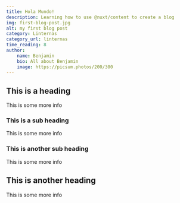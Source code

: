 ```yaml
---
title: Hola Mundo!
description: Learning how to use @nuxt/content to create a blog
img: first-blog-post.jpg
alt: my first blog post
category: Linternas
category_url: linternas
time_reading: 8
author:
    name: Benjamin
    bio: All about Benjamin
    image: https://picsum.photos/200/300
---
```


## This is a heading

This is some more info

### This is a sub heading

This is some more info

### This is another sub heading

This is some more info

## This is another heading

This is some more info

<info-box>
  <template #info-box>
    This is a vue component inside markdown using slots
  </template>
</info-box>